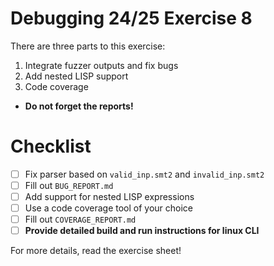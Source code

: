 # Debugging 24/25 Exercise 8

There are three parts to this exercise:

1. Integrate fuzzer outputs and fix bugs
2. Add nested LISP support
3. Code coverage

- **Do not forget the reports!**

# Checklist

- [ ] Fix parser based on `valid_inp.smt2` and `invalid_inp.smt2`
- [ ] Fill out `BUG_REPORT.md`
- [ ] Add support for nested LISP expressions
- [ ] Use a code coverage tool of your choice
- [ ] Fill out `COVERAGE_REPORT.md`
- [ ] **Provide detailed build and run instructions for linux CLI**

For more details, read the exercise sheet!
